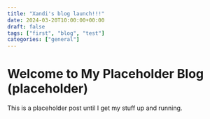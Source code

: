 ```yaml
---
title: "Xandi's blog launch!!!"
date: 2024-03-20T10:00:00+00:00
draft: false
tags: ["first", "blog", "test"]
categories: ["general"]
---
```


# Welcome to My Placeholder Blog (placeholder)

This is a placeholder post until I get my stuff up and running.
